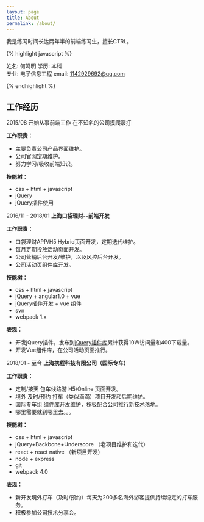 ```yaml
---
layout: page
title: About
permalink: /about/
---
```


我是练习时间长达两年半的前端练习生，擅长CTRL。

{% highlight javascript %}

姓名: 何鸣明
学历: 本科  
专业: 电子信息工程
email: 1142929692@qq.com

{% endhighlight %}

## 工作经历

2015/08 开始从事前端工作
在不知名的公司摸爬滚打

**工作职责：**

* 主要负责公司产品界面维护。
* 公司官网定期维护。
* 努力学习/吸收前端知识。

**技能树：**

* css + html + javascript
* jQuery
* jQuery插件使用

2016/11 - 2018/01
**上海口袋理财--前端开发**

**工作职责：**

* 口袋理财APP/H5 Hybrid页面开发，定期迭代维护。
* 每月定期投放活动页面开发。
* 公司营销后台开发/维护，以及风控后台开发。
* 公司活动页组件库开发。

**技能树：**

* css + html + javascript
* jQuery + angular1.0 + vue
* jQuery插件开发  +  vue 组件
* svn
* webpack 1.x

**表现：**

* 开发jQuery插件，发布到[jQuery插件库](http://www.jq22.com/)累计获得10W访问量和400下载量。
* 开发Vue组件库，在公司活动页面推行。

2018/01 - 至今
**上海携程科技有限公司（国际专车）**

**工作职责：**

* 定制/按天 包车线路游  H5/Online 页面开发。
* 境外 及时/预约 打车（类似滴滴）项目开发和后期维护。
* 国际专车组 组件库开发维护，积极配合公司推行新技术落地。
* 哪里需要就到哪里去。。。

**技能树：**

* css + html + javascript
* jQuery+Backbone+Underscore （老项目维护和迭代）
* react + react native （新项目开发）
* node + express
* git
* webpack 4.0

**表现：**

* 新开发境外打车（及时/预约）每天为200多名海外游客提供持续稳定的打车服务。
* 积极参加公司技术分享会。


 
